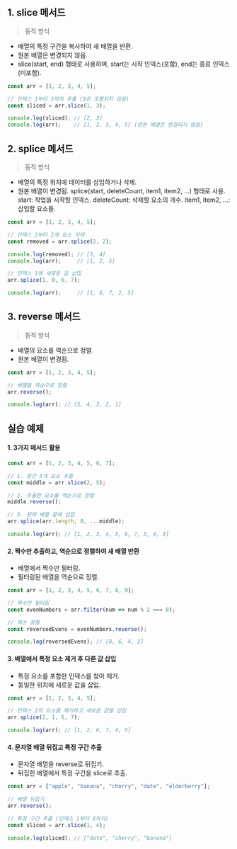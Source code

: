 ## 1. slice 메서드

> 동작 방식
- 배열의 특정 구간을 복사하여 새 배열을 반환.
- 원본 배열은 변경되지 않음.
- slice(start, end) 형태로 사용하며, start는 시작 인덱스(포함), end는 종료 인덱스(미포함).

```js
const arr = [1, 2, 3, 4, 5];

// 인덱스 1부터 3까지 추출 (3은 포함되지 않음)
const sliced = arr.slice(1, 3);

console.log(sliced); // [2, 3]
console.log(arr);    // [1, 2, 3, 4, 5] (원본 배열은 변경되지 않음)

```
## 2. splice 메서드

> 동작 방식
- 배열의 특정 위치에 데이터를 삽입하거나 삭제.
- 원본 배열이 변경됨.
splice(start, deleteCount, item1, item2, ...) 형태로 사용.
start: 작업을 시작할 인덱스.
deleteCount: 삭제할 요소의 개수.
item1, item2, ...: 삽입할 요소들.

```js
const arr = [1, 2, 3, 4, 5];

// 인덱스 2부터 2개 요소 삭제
const removed = arr.splice(2, 2);

console.log(removed); // [3, 4]
console.log(arr);     // [1, 2, 5]

// 인덱스 1에 새로운 값 삽입
arr.splice(1, 0, 6, 7);

console.log(arr);     // [1, 6, 7, 2, 5]

```
## 3. reverse 메서드
> 동작 방식
- 배열의 요소를 역순으로 정렬.
- 원본 배열이 변경됨.

```js
const arr = [1, 2, 3, 4, 5];

// 배열을 역순으로 정렬
arr.reverse();

console.log(arr); // [5, 4, 3, 2, 1]

```

## 실습 예제
#### 1. 3가지 메서드 활용
```js
const arr = [1, 2, 3, 4, 5, 6, 7];

// 1. 중간 3개 요소 추출
const middle = arr.slice(2, 5);

// 2. 추출한 요소를 역순으로 정렬
middle.reverse();

// 3. 원래 배열 끝에 삽입
arr.splice(arr.length, 0, ...middle);

console.log(arr); // [1, 2, 3, 4, 5, 6, 7, 5, 4, 3]

```
#### 2. 짝수만 추출하고, 역순으로 정렬하여 새 배열 반환

- 배열에서 짝수만 필터링.
- 필터링된 배열을 역순으로 정렬.
```js
const arr = [1, 2, 3, 4, 5, 6, 7, 8, 9];

// 짝수만 필터링
const evenNumbers = arr.filter(num => num % 2 === 0);

// 역순 정렬
const reversedEvens = evenNumbers.reverse();

console.log(reversedEvens); // [8, 6, 4, 2]

```
#### 3. 배열에서 특정 요소 제거 후 다른 값 삽입

- 특정 요소를 포함한 인덱스를 찾아 제거.
- 동일한 위치에 새로운 값을 삽입.
```js
const arr = [1, 2, 3, 4, 5];

// 인덱스 2의 요소를 제거하고 새로운 값을 삽입
arr.splice(2, 1, 6, 7);

console.log(arr); // [1, 2, 6, 7, 4, 5]

```
#### 4. 문자열 배열 뒤집고 특정 구간 추출
- 문자열 배열을 reverse로 뒤집기.
- 뒤집힌 배열에서 특정 구간을 slice로 추출.
```js
const arr = ["apple", "banana", "cherry", "date", "elderberry"];

// 배열 뒤집기
arr.reverse();

// 특정 구간 추출 (인덱스 1부터 3까지)
const sliced = arr.slice(1, 4);

console.log(sliced); // ["date", "cherry", "banana"]

```